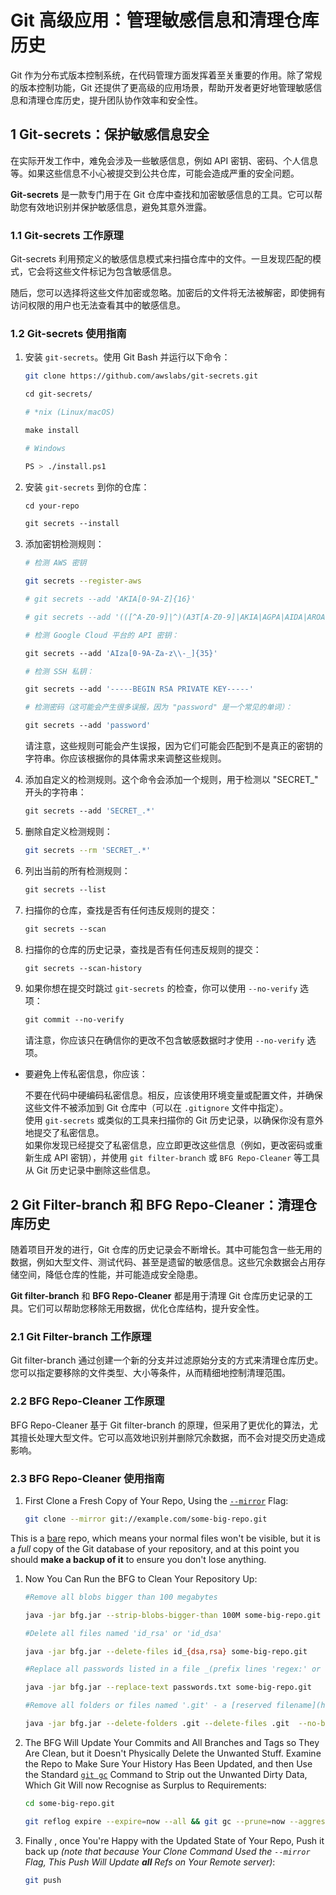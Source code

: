 # Git 高级应用：管理敏感信息和清理仓库历史

Git 作为分布式版本控制系统，在代码管理方面发挥着至关重要的作用。除了常规的版本控制功能，Git 还提供了更高级的应用场景，帮助开发者更好地管理敏感信息和清理仓库历史，提升团队协作效率和安全性。

## 1 Git-secrets：保护敏感信息安全

在实际开发工作中，难免会涉及一些敏感信息，例如 API 密钥、密码、个人信息等。如果这些信息不小心被提交到公共仓库，可能会造成严重的安全问题。

**Git-secrets** 是一款专门用于在 Git 仓库中查找和加密敏感信息的工具。它可以帮助您有效地识别并保护敏感信息，避免其意外泄露。

### 1.1 Git-secrets 工作原理

Git-secrets 利用预定义的敏感信息模式来扫描仓库中的文件。一旦发现匹配的模式，它会将这些文件标记为包含敏感信息。

随后，您可以选择将这些文件加密或忽略。加密后的文件将无法被解密，即使拥有访问权限的用户也无法查看其中的敏感信息。

### 1.2 Git-secrets 使用指南

1. 安装 `git-secrets`。使用 Git Bash 并运行以下命令：

	```bash
	git clone https://github.com/awslabs/git-secrets.git
	
	cd git-secrets/
	
	# *nix (Linux/macOS)
	
	make install
	
	# Windows
	
	PS > ./install.ps1
	```

2. 安装 `git-secrets` 到你的仓库：

	```bash
	cd your-repo
	
	git secrets --install
	```

3. 添加密钥检测规则：

	```bash
	# 检测 AWS 密钥
	
	git secrets --register-aws
	
	# git secrets --add 'AKIA[0-9A-Z]{16}'
	
	# git secrets --add '(([^A-Z0-9]|^)(A3T[A-Z0-9]|AKIA|AGPA|AIDA|AROA|AIPA|ANPA|ANVA|ASIA)[A-Z0-9]{16}([^A-Z0-9]|$))'
	
	# 检测 Google Cloud 平台的 API 密钥：
	
	git secrets --add 'AIza[0-9A-Za-z\\-_]{35}'
	
	# 检测 SSH 私钥：
	
	git secrets --add '-----BEGIN RSA PRIVATE KEY-----'
	
	# 检测密码（这可能会产生很多误报，因为 "password" 是一个常见的单词）：
	
	git secrets --add 'password'
	```

	请注意，这些规则可能会产生误报，因为它们可能会匹配到不是真正的密钥的字符串。你应该根据你的具体需求来调整这些规则。

4. 添加自定义的检测规则。这个命令会添加一个规则，用于检测以 "SECRET_" 开头的字符串：

	```bash
	git secrets --add 'SECRET_.*'
	```

5. 删除自定义检测规则：

	```bash
	git secrets --rm 'SECRET_.*'
	```

6. 列出当前的所有检测规则：

	```bash
	git secrets --list
	```

7. 扫描你的仓库，查找是否有任何违反规则的提交：

	```bash
	git secrets --scan
	```

8. 扫描你的仓库的历史记录，查找是否有任何违反规则的提交：

	```bash
	git secrets --scan-history
	```

9. 如果你想在提交时跳过 `git-secrets` 的检查，你可以使用 `--no-verify` 选项：

	```bash
	git commit --no-verify
	```

	请注意，你应该只在确信你的更改不包含敏感数据时才使用 `--no-verify` 选项。

- 要避免上传私密信息，你应该：

	不要在代码中硬编码私密信息。相反，应该使用环境变量或配置文件，并确保这些文件不被添加到 Git 仓库中（可以在 `.gitignore` 文件中指定）。  
	使用 `git-secrets` 或类似的工具来扫描你的 Git 历史记录，以确保你没有意外地提交了私密信息。  
	如果你发现已经提交了私密信息，应立即更改这些信息（例如，更改密码或重新生成 API 密钥），并使用 `git filter-branch` 或 `BFG Repo-Cleaner` 等工具从 Git 历史记录中删除这些信息。

## 2 Git Filter-branch 和 BFG Repo-Cleaner：清理仓库历史

随着项目开发的进行，Git 仓库的历史记录会不断增长。其中可能包含一些无用的数据，例如大型文件、测试代码、甚至是遗留的敏感信息。这些冗余数据会占用存储空间，降低仓库的性能，并可能造成安全隐患。

**Git filter-branch** 和 **BFG Repo-Cleaner** 都是用于清理 Git 仓库历史记录的工具。它们可以帮助您移除无用数据，优化仓库结构，提升安全性。

### 2.1 Git Filter-branch 工作原理

Git filter-branch 通过创建一个新的分支并过滤原始分支的方式来清理仓库历史。您可以指定要移除的文件类型、大小等条件，从而精细地控制清理范围。

### 2.2 BFG Repo-Cleaner 工作原理

BFG Repo-Cleaner 基于 Git filter-branch 的原理，但采用了更优化的算法，尤其擅长处理大型文件。它可以高效地识别并删除冗余数据，而不会对提交历史造成影响。

### 2.3 BFG Repo-Cleaner 使用指南

1. First Clone a Fresh Copy of Your Repo, Using the [`--mirror`](https://stackoverflow.com/q/3959924/438886) Flag:

	```bash
	git clone --mirror git://example.com/some-big-repo.git
	```

This is a [bare](https://git-scm.com/docs/gitglossary.html#def_bare_repository) repo, which means your normal files won't be visible, but it is a _full_ copy of the Git database of your repository, and at this point you should **make a backup of it** to ensure you don't lose anything.

1. Now You Can Run the BFG to Clean Your Repository Up:

	```bash
	#Remove all blobs bigger than 100 megabytes
	
	java -jar bfg.jar --strip-blobs-bigger-than 100M some-big-repo.git
	
	#Delete all files named 'id_rsa' or 'id_dsa'
	
	java -jar bfg.jar --delete-files id_{dsa,rsa} some-big-repo.git
	
	#Replace all passwords listed in a file _(prefix lines 'regex:' or 'glob:' if required)_ with `***REMOVED***` wherever they occur in your repository
	
	java -jar bfg.jar --replace-text passwords.txt some-big-repo.git
	
	#Remove all folders or files named '.git' - a [reserved filename](https://github.com/git/git/blob/d29e9c89d/fsck.c#L228-L229) in Git. These often [become a problem](https://stackoverflow.com/q/16821649/438886) when migrating to Git from other source-control systems like Mercurial
	
	java -jar bfg.jar --delete-folders .git --delete-files .git  --no-blob-protection  my-repo.git
	```

2. The BFG Will Update Your Commits and All Branches and Tags so They Are Clean, but it Doesn't Physically Delete the Unwanted Stuff. Examine the Repo to Make Sure Your History Has Been Updated, and then Use the Standard [`git gc`](https://git-scm.com/docs/git-gc) Command to Strip out the Unwanted Dirty Data, Which Git Will now Recognise as Surplus to Requirements:

	```bash
	cd some-big-repo.git
	
	git reflog expire --expire=now --all && git gc --prune=now --aggressive
	```

3. Finally , once You're Happy with the Updated State of Your Repo, Push it back up _(note that because Your Clone Command Used the `--mirror` Flag, This Push Will Update **all** Refs on Your Remote server)_:

	```bash
	git push
	```

